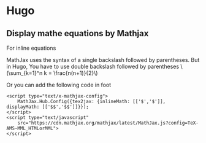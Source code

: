 # Hugo

## Display mathe equations by Mathjax



For inline equations

MathJax uses the syntax of a single backslash followed by parentheses. 
But in Hugo, You have to use double backslash followed by parentheses
\\(\sum_{k=1}^n k = \frac{n(n+1)}{2}\\)

Or you can add the following code in foot

<script type="text/x-mathjax-config">
  MathJax.Hub.Config({tex2jax: {inlineMath: [['$','$'], ['\\(','\\)']],
                       displayMath: [['\\[','\\]'], ['$$','$$']]}});
</script>


	<script type="text/x-mathjax-config">
		MathJax.Hub.Config({tex2jax: {inlineMath: [['$','$']], displayMath: [['$$','$$']]}});
	</script>
	<script type="text/javascript"
		src="https://cdn.mathjax.org/mathjax/latest/MathJax.js?config=TeX-AMS-MML_HTMLorMML">
	</script>